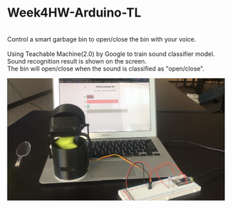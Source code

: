 # Week4HW-Arduino-TL
<br>
Control a smart garbage bin to open/close the bin with your voice. 
<br><br>Using Teachable Machine(2.0) by Google to train sound classifier model. 
<br>Sound recognition result is shown on the screen. 
<br>The bin will open/close when the sound is classified as "open/close".

[![Watch the video](https://github.com/RebeccaZhou666/ArduinoHW3/blob/master/IMG_6164.PNG)](https://youtu.be/C_6cLeb4Cow)
